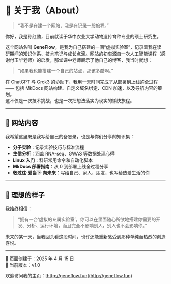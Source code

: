 # 🙋 关于我（About）

> “我不是在建一个网站，我是在记录一段旅程。”

你好，我是孙红勋，目前就读于华中农业大学动物遗传育种专业的硕士研究生。  

这个网站名叫 **GeneFlow**，是我为自己搭建的一间“虚拟实验室”，记录着我在读研期间的知识体系、技术笔记与成长点滴。网站的初衷源自一次人工智能课程（感谢付玉华老师）的启发，那堂课中老师展示了他自己的博客，我当时就想：

> “如果我也能搭建一个自己的站点，那该多酷啊。”

在 ChatGPT 与 Grok3 的协助下，我用一天时间完成了从部署到上线的全过程 —— 包括 MkDocs 网站构建、自定义域名绑定、CDN 加速，以及导航内容的策划。  
这不仅是一次技术挑战，也是一次把想法落实为现实的愉快旅程。

---

## 🧭 网站内容

我希望这里既是我写给自己的备忘录，也是与你们分享的知识集：

- **分子实验**：记录实验技巧与标准流程  
- **生信分析**：涵盖 RNA-seq、GWAS 等数据处理心得  
- **Linux 入门**：科研常用命令和自动化脚本  
- **MkDocs 部署指南**：从 0 到部署上线全过程分享  
- **敬过往·爱当下·向未来**：写给自己、家人、朋友，也写给热爱生活的你

---

## 🌱 理想的样子

我始终相信：

> “拥有一台‘虚拟的专属实验室’，你可以在里面随心所欲地搭建你需要的开发、分析、运行环境，而且完全不影响别人，别人也不会影响你。”

未来的某一天，当我回头看这段时间，也许还能重新感受到那种单纯而热烈的创造喜悦。

---

📅 页面创建于：2025 年 4 月 15 日  
📌 当前版本：v1.0

欢迎访问我的主页：[http://geneflow.fun](http://geneflow.fun)  

